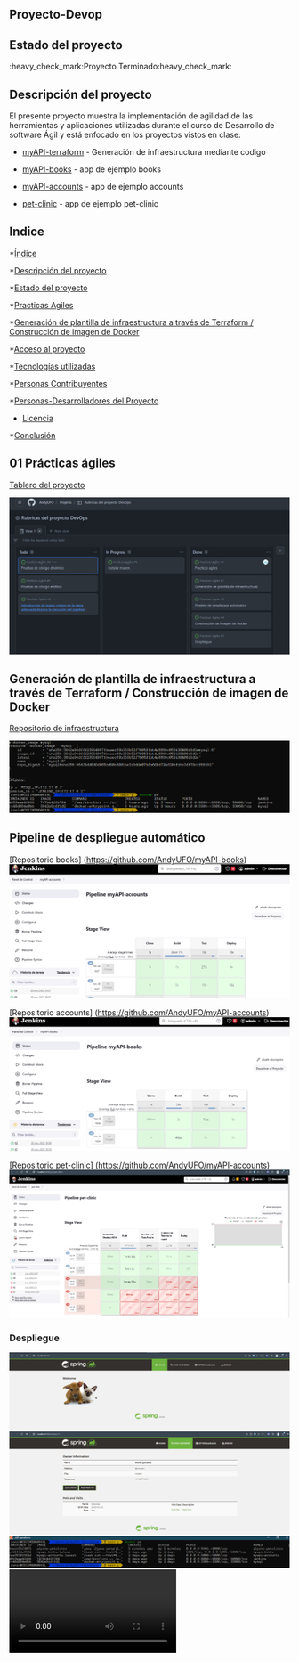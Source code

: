 ## Proyecto-Devop

## Estado del proyecto 
<div id='estado'/>
:heavy_check_mark:Proyecto Terminado:heavy_check_mark:

## Descripción del proyecto
<div id='descripcion'/>
El presente proyecto muestra la implementación de agilidad de las herramientas y aplicaciones utilizadas durante el curso de Desarrollo de software Ágil y está enfocado en los proyectos vistos en clase:

* [myAPI-terraform](https://github.com/AndyUFO/myAPI-terraform) - Generación de infraestructura mediante codigo

* [myAPI-books](https://github.com/AndyUFO/myAPI-books) - app de ejemplo books

* [myAPI-accounts](https://github.com/AndyUFO/myAPI-accounts) - app de ejemplo accounts

* [pet-clinic](https://github.com/AndyUFO/pet-clinic) - app de ejemplo pet-clinic

## Indice
<div id='indice'/>

*[Índice](#indice)

*[Descripción del proyecto](#descripcion)

*[Estado del proyecto](#estado)

*[Practicas Agiles](#practicas)

*[Generación de plantilla de infraestructura a través de Terraform / Construcción de imagen de Docker](#plantilla)

*[Acceso al proyecto](#acceso-proyecto)

*[Tecnologías utilizadas](#tecnologías-utilizadas)

*[Personas Contribuyentes](#personas-contribuyentes)

*[Personas-Desarrolladores del Proyecto](#personas-desarrolladores)

* [Licencia](#licencia)

*[Conclusión](#conclusión)

<div id='practicas'/>

## 01 Prácticas ágiles 

[Tablero del proyecto](https://github.com/users/AndyUFO/projects/3)

![Imagen Tablero Kanban](https://raw.githubusercontent.com/AndyUFO/Proyecto-Devop/main/assets/tablero.png)

<div id='plantilla'/>

## Generación de plantilla de infraestructura a través de Terraform / Construcción de imagen de Docker 

[Repositorio de infraestructura](https://github.com/AndyUFO/myAPI-terraform)

![Ejecucion Terraform](https://github.com/AndyUFO/Proyecto-Devop/blob/main/assets/image.png)


## Pipeline de despliegue automático

[Repositorio books] (https://github.com/AndyUFO/myAPI-books)
![Imagen pipeline accounts](https://github.com/AndyUFO/Proyecto-Devop/blob/main/assets/PipelineAccounts.png)

[Repositorio accounts] (https://github.com/AndyUFO/myAPI-accounts)
![Imagen pipeline books](https://github.com/AndyUFO/Proyecto-Devop/blob/main/assets/pipelinebooks.png)

[Repositorio pet-clinic] (https://github.com/AndyUFO/myAPI-accounts)
![Imagen pipeline pet-clinic](https://github.com/AndyUFO/Proyecto-Devop/blob/main/assets/pipelinePetClinic.png)


### Despliegue
![Imagen de Pipeline en Jenkins](https://github.com/AndyUFO/Proyecto-Devop/blob/main/assets/despliegue1.png)
![Imagen de Pipeline en Jenkins](https://github.com/AndyUFO/Proyecto-Devop/blob/main/assets/despliegue2.png)
![Imagen de Despliegue de contenedores](https://github.com/AndyUFO/Proyecto-Devop/blob/main/assets/contenedoresGenerados.png)
![Imagen de Despliegue de contenedores](https://github.com/AndyUFO/Proyecto-Devop/blob/main/assets/capture.mkv)





